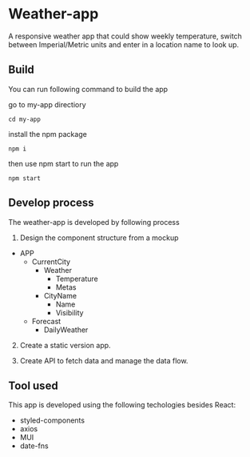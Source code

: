 # Weather-app
A responsive weather app that could show weekly temperature, switch between Imperial/Metric units and enter in a location name to look up.


## Build
You can run following command to build the app

go to my-app directiory
```
cd my-app
```
install the npm package
```
npm i
```
then use  npm start to run the app
```
npm start
```

## Develop process

The weather-app is developed by following process

1. Design the component structure from a mockup

- APP
  - CurrentCity
    - Weather
      - Temperature
      - Metas 
    - CityName
      - Name
      - Visibility
  - Forecast
    - DailyWeather

2. Create a static version app.

3. Create API to fetch data and manage the data flow.

## Tool used

This app is developed using the following techologies besides React:

- styled-components
- axios
- MUI
- date-fns

